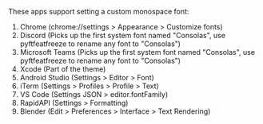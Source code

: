 These apps support setting a custom monospace font:

1. Chrome (chrome://settings > Appearance > Customize fonts)
2. Discord (Picks up the first system font named "Consolas", use pyftfeatfreeze to rename any font to "Consolas")
3. Microsoft Teams (Picks up the first system font named "Consolas", use pyftfeatfreeze to rename any font to "Consolas")
4. Xcode (Part of the theme)
5. Android Studio (Settings > Editor > Font)
6. iTerm (Settings > Profiles > Profile > Text)
7. VS Code (Settings JSON > editor.fontFamily)
8. RapidAPI (Settings > Formatting)
9. Blender (Edit > Preferences > Interface > Text Rendering)
